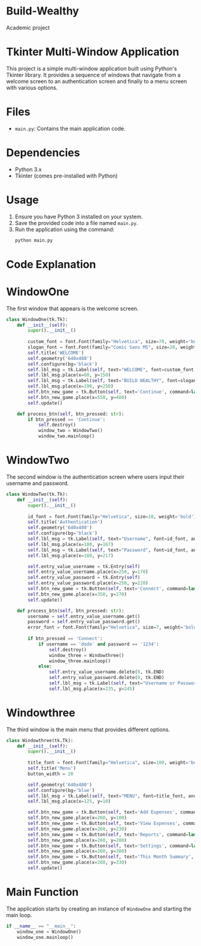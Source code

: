 # Build-Wealthy
Academic project
# Tkinter Multi-Window Application

This project is a simple multi-window application built using Python's Tkinter library. It provides a sequence of windows that navigate from a welcome screen to an authentication screen and finally to a menu screen with various options.

# Files

- `main.py`: Contains the main application code.

# Dependencies

- Python 3.x
- Tkinter (comes pre-installed with Python)

# Usage

1. Ensure you have Python 3 installed on your system.
2. Save the provided code into a file named `main.py`.
3. Run the application using the command:
   ```bash
   python main.py
   ```

# Code Explanation

# WindowOne

The first window that appears is the welcome screen.

```python
class WindowOne(tk.Tk):
    def __init__(self):
        super().__init__()
        
        custom_font = font.Font(family="Helvetica", size=70, weight='bold')
        slogan_font = font.Font(family="Comic Sans MS", size=20, weight='bold')
        self.title('WELCOME')
        self.geometry('640x480')
        self.configure(bg='black')
        self.lbl_msg = tk.Label(self, text="WELCOME", font=custom_font, anchor='center', foreground='gold', bg='black')
        self.lbl_msg.place(x=60, y=150)
        self.lbl_msg = tk.Label(self, text="BUILD WEALTHY", font=slogan_font, anchor='center', foreground='white', bg='black')
        self.lbl_msg.place(x=190, y=250)
        self.btn_new_game = tk.Button(self, text='Continue', command=lambda: self.process_btn('Continue'))
        self.btn_new_game.place(x=550, y=400)
        self.update()

    def process_btn(self, btn_pressed: str):
        if btn_pressed == 'Continue':
            self.destroy()
            window_two = WindowTwo()
            window_two.mainloop()
```

# WindowTwo

The second window is the authentication screen where users input their username and password.

```python
class WindowTwo(tk.Tk):
    def __init__(self):
        super().__init__()
        
        id_font = font.Font(family="Helvetica", size=10, weight='bold')
        self.title('Authentication')
        self.geometry('640x480')
        self.configure(bg='black')
        self.lbl_msg = tk.Label(self, text="Username", font=id_font, anchor='center', foreground='red', bg='black')
        self.lbl_msg.place(x=180, y=167)
        self.lbl_msg = tk.Label(self, text="Password", font=id_font, anchor='center', foreground='red', bg='black')
        self.lbl_msg.place(x=180, y=217)

        self.entry_value_username = tk.Entry(self)
        self.entry_value_username.place(x=250, y=170)
        self.entry_value_password = tk.Entry(self)
        self.entry_value_password.place(x=250, y=220)
        self.btn_new_game = tk.Button(self, text='Connect', command=lambda: self.process_btn('Connect'))
        self.btn_new_game.place(x=350, y=270)
        self.update()

    def process_btn(self, btn_pressed: str):
        username = self.entry_value_username.get()
        password = self.entry_value_password.get()
        error_font = font.Font(family="Helvetica", size=7, weight='bold', slant='italic')
        
        if btn_pressed == 'Connect':
            if username == 'dodo' and password == '1234':
                self.destroy()
                window_three = Windowthree()
                window_three.mainloop()
            else:
                self.entry_value_username.delete(0, tk.END)
                self.entry_value_password.delete(0, tk.END)
                self.lbl_msg = tk.Label(self, text="Username or Password incorrect", font=error_font, anchor='center', foreground='orange', bg='black')
                self.lbl_msg.place(x=235, y=245)
```

# Windowthree

The third window is the main menu that provides different options.

```python
class Windowthree(tk.Tk):
    def __init__(self):
        super().__init__()
       
        title_font = font.Font(family="Helvetica", size=100, weight='bold')
        self.title('Menu')
        button_width = 20

        self.geometry('640x480')
        self.configure(bg='blue')
        self.lbl_msg = tk.Label(self, text="MENU", font=title_font, anchor='center', foreground='white', bg='blue')
        self.lbl_msg.place(x=125, y=10)

        self.btn_new_game = tk.Button(self, text='Add Expenses', command=lambda: self.process_btn('add_expenses'), width=button_width)
        self.btn_new_game.place(x=260, y=180)
        self.btn_new_game = tk.Button(self, text='View Expenses', command=lambda: self.process_btn('view_expenses'), width=button_width)
        self.btn_new_game.place(x=260, y=230)
        self.btn_new_game = tk.Button(self, text='Reports', command=lambda: self.process_btn('report'), width=button_width)
        self.btn_new_game.place(x=260, y=280)
        self.btn_new_game = tk.Button(self, text='Settings', command=lambda: self.process_btn('settings'), width=button_width)
        self.btn_new_game.place(x=260, y=380)
        self.btn_new_game = tk.Button(self, text='This Month Summary', command=lambda: self.process_btn('summary'), width=button_width)
        self.btn_new_game.place(x=260, y=330)
        self.update()
```

# Main Function

The application starts by creating an instance of `WindowOne` and starting the main loop.

```python
if __name__ == "__main__":
    window_one = WindowOne()
    window_one.mainloop()
```
